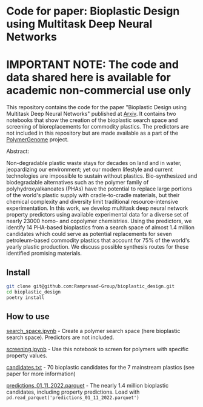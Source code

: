 # Code for paper: Bioplastic Design using Multitask Deep Neural Networks

# IMPORTANT NOTE: The code and data shared here is available for academic non-commercial use only

This repository contains the code for the paper "Bioplastic Design using Multitask Deep Neural Networks" published at [Arxiv](https://arxiv.org/abs/2203.12033). It contains two notebooks that show the creation of the bioplastic search space and screening of bioreplacements for commodity plastics. The predictors are not included in this repository but are made available as a part of the [PolymerGenome](https://polymergenome.org) project.

Abstract:

Non-degradable plastic waste stays for decades on land and in water, jeopardizing our environment; yet our modern lifestyle and current technologies are impossible to sustain without plastics. Bio-synthesized and biodegradable alternatives such as the polymer family of polyhydroxyalkanoates (PHAs) have the potential to replace large portions of the world's plastic supply with cradle-to-cradle materials, but their chemical complexity and diversity limit traditional resource-intensive experimentation. In this work, we develop multitask deep neural network property predictors using available experimental data for a diverse set of nearly 23000 homo- and copolymer chemistries. Using the predictors, we identify 14 PHA-based bioplastics from a search space of almost 1.4 million candidates which could serve as potential replacements for seven petroleum-based commodity plastics that account for 75% of the world's yearly plastic production. We discuss possible synthesis routes for these identified promising materials. 


## Install

```bash
git clone git@github.com:Ramprasad-Group/bioplastic_design.git
cd bioplastic_design
poetry install
```

## How to use

[search_space.ipynb](bioplastic_design/search_space.ipynb) - Create a polymer search space (here bioplastic search space). Predictors are not included.

[screening.ipynb](bioplastic_design/screening.ipynb) - Use this notebook to screen for polymers with specific property values.
  
[candidates.txt](bioplastic_design/candidates.txt) - 70 bioplastic candidates for the 7 mainstream plastics (see paper for more information)

[predictions_01_11_2022.parquet](bioplastic_design/predictions_01_11_2022.parquet) - The nearly 1.4 million bioplastic candidates, including property predictions. Load with `pd.read_parquet('predictions_01_11_2022.parquet')`
